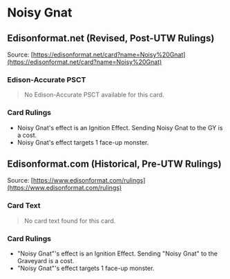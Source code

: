 # Noisy Gnat

## Edisonformat.net (Revised, Post-UTW Rulings)

Source: [https://edisonformat.net/card?name=Noisy%20Gnat](https://edisonformat.net/card?name=Noisy%20Gnat)

### Edison-Accurate PSCT

> No Edison-Accurate PSCT available for this card.

### Card Rulings

*   Noisy Gnat's effect is an Ignition Effect. Sending Noisy Gnat to the GY is a cost.
*   Noisy Gnat's effect targets 1 face-up monster.


## Edisonformat.com (Historical, Pre-UTW Rulings)

Source: [https://www.edisonformat.com/rulings](https://www.edisonformat.com/rulings)

### Card Text

> No card text found for this card.

### Card Rulings

*   "Noisy Gnat"'s effect is an Ignition Effect. Sending "Noisy Gnat" to the Graveyard is a cost.
*   "Noisy Gnat"'s effect targets 1 face-up monster.


